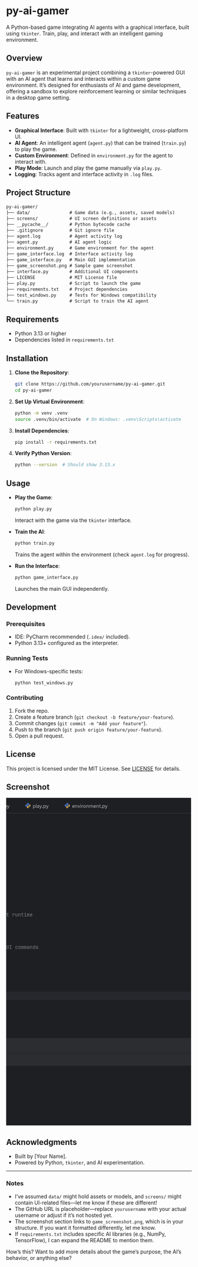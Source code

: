# py-ai-gamer

A Python-based game integrating AI agents with a graphical interface, built using `tkinter`. Train, play, and interact with an intelligent gaming environment.

## Overview

`py-ai-gamer` is an experimental project combining a `tkinter`-powered GUI with an AI agent that learns and interacts within a custom game environment. It’s designed for enthusiasts of AI and game development, offering a sandbox to explore reinforcement learning or similar techniques in a desktop game setting.

## Features

- **Graphical Interface**: Built with `tkinter` for a lightweight, cross-platform UI.
- **AI Agent**: An intelligent agent (`agent.py`) that can be trained (`train.py`) to play the game.
- **Custom Environment**: Defined in `environment.py` for the agent to interact with.
- **Play Mode**: Launch and play the game manually via `play.py`.
- **Logging**: Tracks agent and interface activity in `.log` files.

## Project Structure

```
py-ai-gamer/
├── data/               # Game data (e.g., assets, saved models)
├── screens/            # UI screen definitions or assets
├── __pycache__/        # Python bytecode cache
├── .gitignore          # Git ignore file
├── agent.log           # Agent activity log
├── agent.py            # AI agent logic
├── environment.py      # Game environment for the agent
├── game_interface.log  # Interface activity log
├── game_interface.py   # Main GUI implementation
├── game_screenshot.png # Sample game screenshot
├── interface.py        # Additional UI components
├── LICENSE             # MIT License file
├── play.py             # Script to launch the game
├── requirements.txt    # Project dependencies
├── test_windows.py     # Tests for Windows compatibility
└── train.py            # Script to train the AI agent
```

## Requirements

- Python 3.13 or higher
- Dependencies listed in `requirements.txt`

## Installation

1. **Clone the Repository**:
   ```bash
   git clone https://github.com/yourusername/py-ai-gamer.git
   cd py-ai-gamer
   ```

2. **Set Up Virtual Environment**:
   ```bash
   python -m venv .venv
   source .venv/bin/activate  # On Windows: .venv\Scripts\activate
   ```

3. **Install Dependencies**:
   ```bash
   pip install -r requirements.txt
   ```

4. **Verify Python Version**:
   ```bash
   python --version  # Should show 3.13.x
   ```

## Usage

- **Play the Game**:
  ```bash
  python play.py
  ```
  Interact with the game via the `tkinter` interface.

- **Train the AI**:
  ```bash
  python train.py
  ```
  Trains the agent within the environment (check `agent.log` for progress).

- **Run the Interface**:
  ```bash
  python game_interface.py
  ```
  Launches the main GUI independently.

## Development

### Prerequisites
- IDE: PyCharm recommended (`.idea/` included).
- Python 3.13+ configured as the interpreter.

### Running Tests
- For Windows-specific tests:
  ```bash
  python test_windows.py
  ```

### Contributing
1. Fork the repo.
2. Create a feature branch (`git checkout -b feature/your-feature`).
3. Commit changes (`git commit -m "Add your feature"`).
4. Push to the branch (`git push origin feature/your-feature`).
5. Open a pull request.

## License

This project is licensed under the MIT License. See [LICENSE](LICENSE) for details.

## Screenshot

![Game Screenshot](game_screenshot.png)

## Acknowledgments

- Built by [Your Name].
- Powered by Python, `tkinter`, and AI experimentation.

---

### Notes
- I’ve assumed `data/` might hold assets or models, and `screens/` might contain UI-related files—let me know if these are different!
- The GitHub URL is placeholder—replace `yourusername` with your actual username or adjust if it’s not hosted yet.
- The screenshot section links to `game_screenshot.png`, which is in your structure. If you want it formatted differently, let me know.
- If `requirements.txt` includes specific AI libraries (e.g., NumPy, TensorFlow), I can expand the README to mention them.

How’s this? Want to add more details about the game’s purpose, the AI’s behavior, or anything else?